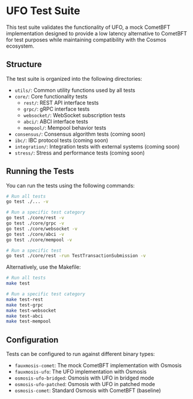 # UFO Test Suite

This test suite validates the functionality of UFO, a mock CometBFT implementation designed to provide a low latency alternative to CometBFT for test purposes while maintaining compatibility with the Cosmos ecosystem.

## Structure

The test suite is organized into the following directories:

- `utils/`: Common utility functions used by all tests
- `core/`: Core functionality tests
  - `rest/`: REST API interface tests
  - `grpc/`: gRPC interface tests
  - `websocket/`: WebSocket subscription tests
  - `abci/`: ABCI interface tests
  - `mempool/`: Mempool behavior tests
- `consensus/`: Consensus algorithm tests (coming soon)
- `ibc/`: IBC protocol tests (coming soon)
- `integration/`: Integration tests with external systems (coming soon)
- `stress/`: Stress and performance tests (coming soon)

## Running the Tests

You can run the tests using the following commands:

```bash
# Run all tests
go test ./... -v

# Run a specific test category
go test ./core/rest -v
go test ./core/grpc -v
go test ./core/websocket -v
go test ./core/abci -v
go test ./core/mempool -v

# Run a specific test
go test ./core/rest -run TestTransactionSubmission -v
```

Alternatively, use the Makefile:

```bash
# Run all tests
make test

# Run a specific test category
make test-rest
make test-grpc
make test-websocket
make test-abci
make test-mempool
```

## Configuration

Tests can be configured to run against different binary types:

- `fauxmosis-comet`: The mock CometBFT implementation with Osmosis
- `fauxmosis-ufo`: The UFO implementation with Osmosis
- `osmosis-ufo-bridged`: Osmosis with UFO in bridged mode
- `osmosis-ufo-patched`: Osmosis with UFO in patched mode
- `osmosis-comet`: Standard Osmosis with CometBFT (baseline)
